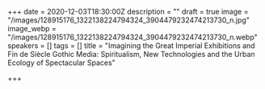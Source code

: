 +++
date = 2020-12-03T18:30:00Z
description = ""
draft = true
image = "/images/128915176_1322138224794324_3904479232474213730_n.jpg"
image_webp = "/images/128915176_1322138224794324_3904479232474213730_n.webp"
speakers = []
tags = []
title = "Imagining the Great Imperial Exhibitions and Fin de Siècle Gothic Media: Spiritualism, New Technologies and the Urban Ecology of Spectacular Spaces"

+++
